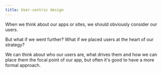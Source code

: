 ```yaml
---
title: User-centric design
---
```


When we think about our apps or sites, we should obviously consider our users.

But what if we went further? What if we placed users at the heart of our strategy?

We can think about who our users are, what drives them and how we can place them the focal point of our app, but often it's good to have a more formal approach.